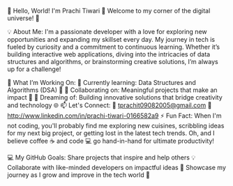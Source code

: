 👋 Hello, World! I'm Prachi Tiwari 🌟
Welcome to my corner of the digital universe! 🚀

💡 About Me:
I'm a passionate developer with a love for exploring new opportunities and expanding my skillset every day. My journey in tech is fueled by curiosity and a commitment to continuous learning. Whether it’s building interactive web applications, diving into the intricacies of data structures and algorithms, or brainstorming creative solutions, I’m always up for a challenge!

🔭 What I’m Working On:
🌱 Currently learning: Data Structures and Algorithms (DSA) 🧠
🤝 Collaborating on: Meaningful projects that make an impact 💼
🌟 Dreaming of: Building innovative solutions that bridge creativity and technology 🌐
📫 Let's Connect:
📧   tprachit09082005@gmail.com
🔗   http://www.linkedin.com/in/prachi-tiwari-0166582a9
⚡ Fun Fact:
When I'm not coding, you'll probably find me exploring new cuisines, scribbling ideas for my next big project, or getting lost in the latest tech trends. Oh, and I believe coffee ☕ and code 💻 go hand-in-hand for ultimate productivity!

💻 My GitHub Goals:
Share projects that inspire and help others 💡
Collaborate with like-minded developers on impactful ideas 🤝
Showcase my journey as I grow and improve in the tech world 🌟
